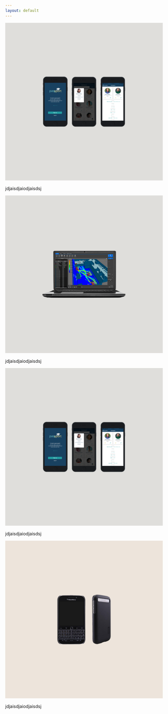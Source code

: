 ```yaml
---
layout: default
---
```



<div class="grid">
<article>
  <img src="/images/passportlarge.png"/>
  <div class="text">
  <p>jdjaisdjaiodjaisdsj</p>
     </div>
 </article>
 <article>
  <img src="/images/massmotionlarger.png"/>
  <div class="text">
  <p>jdjaisdjaiodjaisdsj</p>
     </div>
 </article>
 <article>
  <img src="/images/passportlarge.png"/>
  <div class="text">
  <p>jdjaisdjaiodjaisdsj</p>
     </div>
 </article>
 <article>
  <img src="/images/blackberrybigger.png"/>
  <div class="text">
  <p>jdjaisdjaiodjaisdsj</p>
     </div>
 </article>
</div>


